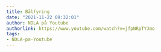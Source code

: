 ```yaml
---
title: Bålfyring
date: "2021-11-22 09:32:01"
author: NDLA på Youtube
authorlink: https://www.youtube.com/watch?v=jfpNRpTYJmo
tags:
- NDLA-pa-Youtube
---
```

